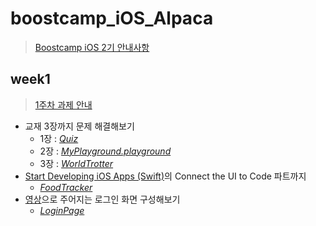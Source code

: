# boostcamp_iOS_Alpaca
> [Boostcamp iOS 2기 안내사항](https://github.com/connect-boostcamp/iOS_Notice)

## week1
> [1주차 과제 안내](https://github.com/connect-boostcamp/iOS_Notice/blob/master/assignment/week_01.md)
+ 교재 3장까지 문제 해결해보기
   + 1장 : [*Quiz*](https://github.com/oosgnak/boostcamp_iOS_dough/tree/master/week1/Quiz)
   + 2장 : [*MyPlayground.playground*](https://github.com/oosgnak/boostcamp_iOS_dough/tree/master/week1/MyPlayground.playground)
   + 3장 : [*WorldTrotter*](https://github.com/oosgnak/boostcamp_iOS_dough/tree/master/week1/WorldTrotter)
+ [Start Developing iOS Apps (Swift)](https://developer.apple.com/library/content/referencelibrary/GettingStarted/DevelopiOSAppsSwift/index.html)의 Connect the UI to Code 파트까지
   + [*FoodTracker*](https://github.com/oosgnak/boostcamp_iOS_dough/tree/master/week1/FoodTracker)
+ [영상](https://github.com/connect-boostcamp/iOS_Notice/blob/master/assignment/video/login_view.mov)으로 주어지는 로그인 화면 구성해보기
   + [*LoginPage*](https://github.com/oosgnak/boostcamp_iOS_dough/tree/master/week1/LoginPage)
